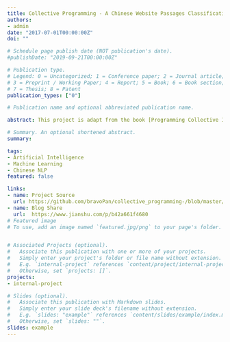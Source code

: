 ```yaml
---
title: Collective Programming - A Chinese Website Passages Classification
authors:
- admin
date: "2017-07-01T00:00:00Z"
doi: ""

# Schedule page publish date (NOT publication's date).
#publishDate: "2019-09-21T00:00:00Z"

# Publication type.
# Legend: 0 = Uncategorized; 1 = Conference paper; 2 = Journal article;
# 3 = Preprint / Working Paper; 4 = Report; 5 = Book; 6 = Book section;
# 7 = Thesis; 8 = Patent
publication_types: ["0"]

# Publication name and optional abbreviated publication name.

abstract: This project is adapt from the book [Programming Collective Intelligence: Building Smart Web 2.0 Applications](https://www.amazon.co.uk/Programming-Collective-Intelligence-Building-Applications/dp/0596529325), while the example codes&resources are expired. So I designed a self-studied API thoroughly and made the clustering algorithm in total **Chinese** environment. The exampled API I made is based on web scrawling from [ZhiHu](https://www.zhihu.com/), the source code could be viewed from [here](https://github.com/bravoPan/collective_programming-/tree/master/chapter3). The basic algorithm is clustering, with hierarchical and K-Mean Clusterings. I finally made a simple application on a Chinese movie website (like IMDB) [douban](https://github.com/bravoPan/collective_programming-/tree/master/chapter3), which could recommend the books for the people who have the similar preference.

# Summary. An optional shortened abstract.
summary:

tags:
- Artificial Intelligence
- Machine Learning
- Chinese NLP
featured: false

links:
- name: Project Source
  url: https://github.com/bravoPan/collective_programming-/blob/master/chapter3/douban_books.py
- name: Blog Share
  url:  https://www.jianshu.com/p/b42a661f4680
# Featured image
# To use, add an image named `featured.jpg/png` to your page's folder.


# Associated Projects (optional).
#   Associate this publication with one or more of your projects.
#   Simply enter your project's folder or file name without extension.
#   E.g. `internal-project` references `content/project/internal-project/index.md`.
#   Otherwise, set `projects: []`.
projects:
- internal-project

# Slides (optional).
#   Associate this publication with Markdown slides.
#   Simply enter your slide deck's filename without extension.
#   E.g. `slides: "example"` references `content/slides/example/index.md`.
#   Otherwise, set `slides: ""`.
slides: example
---
```


